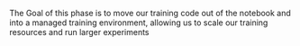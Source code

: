 The Goal of this phase is to move our training code out of the notebook and into a managed training environment, allowing us to scale 
our training resources and run larger experiments

